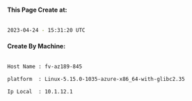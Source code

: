 
   
#### This Page Create at:

```bash

2023-04-24 - 15:31:20 UTC

```

#### Create By Machine:

```bash

Host Name : fv-az189-845

platform  : Linux-5.15.0-1035-azure-x86_64-with-glibc2.35

Ip Local  : 10.1.12.1

```


